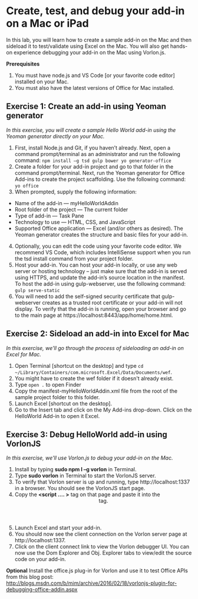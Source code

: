# Create, test, and debug your add-in on a Mac or iPad
In this lab, you will learn how to create a sample add-in on the Mac and then sideload it to test/validate using Excel on the Mac. You will also get hands-on experience debugging your add-in on the Mac using Vorlon.js.

**Prerequisites**

1. You must have node.js and VS Code [or your favorite code editor] installed on your Mac.
2. You must also have the latest versions of Office for Mac installed.

## Exercise 1: Create an add-in using Yeoman generator
*In this exercise, you will create a sample Hello World add-in using the Yeoman generator directly on your Mac.*

1. First, install Node.js and Git, if you haven’t already. Next, open a command prompt/terminal as an administrator and run the following command: `npm install –g tsd gulp bower yo generator-office`
2. Create a folder for your add-in project and go to that folder in the command prompt/terminal. Next, run the Yeoman generator for Office Add-ins to create the project scaffolding. Use the following command: `yo office`
3. When prompted, supply the following information:
  * Name of the add-in — myHelloWorldAddin
  * Root folder of the project — The current folder
  * Type of add-in — Task Pane
  * Technology to use — HTML, CSS, and JavaScript
  * Supported Office application — Excel (and/or others as desired). The Yeoman generator creates the structure and basic files for your add-in.
4. Optionally, you can edit the code using your favorite code editor. We recommend VS Code, which includes IntelliSense support when you run the tsd install command from your project folder.
5. Host your add-in. You can host your add-in locally, or use any web server or hosting technology – just make sure that the add-in is served using HTTPS, and update the add-in’s source location in the manifest. To host the add-in using gulp-webserver, use the following command: `gulp serve-static`
6. You will need to add the self-signed security certificate that gulp-webserver creates as a trusted root certificate or your add-in will not display. To verify that the add-in is running, open your browser and go to the main page at https://localhost:8443/app/home/home.html. 

## Exercise 2: Sideload an add-in into Excel for Mac
*In this exercise, we'll go through the process of sideloading an add-in on Excel for Mac.*

1. Open Terminal [shortcut on the desktop] and type `cd ~/Library/Containers/com.microsoft.Excel/Data/Documents/wef`.
2. You might have to create the wef folder if it doesn't already exist.
3. Type `open .` to open Finder
4. Copy the manifest-myHelloWorldAddin.xml file from the root of the sample project folder to this folder.
5. Launch Excel [shortcut on the desktop].
6. Go to the Insert tab and click on the My Add-ins drop-down. Click on the HelloWorld Add-in to open it Excel.

## Exercise 3: Debug HelloWorld add-in using VorlonJS
*In this exercise, we'll use Vorlon.js to debug your add-in on the Mac.*

1. Install by typing **sudo npm I –g vorlon** in Terminal.
2. Type **sudo vorlon** in Terminal to start the VorlonJS server.
3. To verify that Vorlon server is up and running, type http://localhost:1337 in a browser. You should see the VorlonJS start page.
4. Copy the **<script .... ></script>** tag on that page and paste it into the <header> tag. 
5. Launch Excel and start your add-in.
6. You should now see the client connection on the Vorlon server page at http://localhost:1337.
7. Click on the client connect link to view the Vorlon debugger UI. You can now use the Dom Explorer and Obj. Explorer tabs to view/edit the source code on your add-in.

**Optional**
Install the office.js plug-in for Vorlon and use it to test Office APIs from this blog post: http://blogs.msdn.com/b/mim/archive/2016/02/18/vorlonjs-plugin-for-debugging-office-addin.aspx




